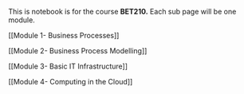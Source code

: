 This is notebook is for the course **BET210.** Each sub page will be one module.

  

[[Module 1- Business Processes]]

[[Module 2- Business Process Modelling]]

[[Module 3- Basic IT Infrastructure]]

[[Module 4- Computing in the Cloud]]